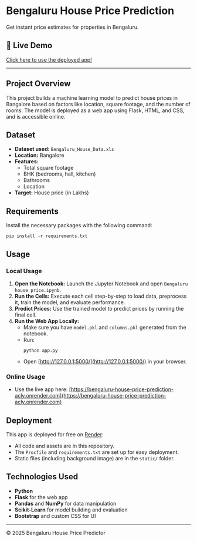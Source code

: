 # Bengaluru House Price Prediction

Get instant price estimates for properties in Bengaluru.

## 🚀 Live Demo
[Click here to use the deployed app!](https://bengaluru-house-price-prediction-acly.onrender.com)

---

## Project Overview

This project builds a machine learning model to predict house prices in Bangalore based on factors like location, square footage, and the number of rooms. The model is deployed as a web app using Flask, HTML, and CSS, and is accessible online.

## Dataset
- **Dataset used:** `Bengaluru_House_Data.xls`
- **Location:** Bangalore
- **Features:** 
  - Total square footage
  - BHK (bedrooms, hall, kitchen)
  - Bathrooms
  - Location
- **Target:** House price (in Lakhs)

## Requirements

Install the necessary packages with the following command:

```
pip install -r requirements.txt
```

## Usage

### Local Usage
1. **Open the Notebook:** Launch the Jupyter Notebook and open `Bengaluru house price.ipynb`.
2. **Run the Cells:** Execute each cell step-by-step to load data, preprocess it, train the model, and evaluate performance.
3. **Predict Prices:** Use the trained model to predict prices by running the final cell.
4. **Run the Web App Locally:**
   - Make sure you have `model.pkl` and `columns.pkl` generated from the notebook.
   - Run:
     ```
     python app.py
     ```
   - Open [http://127.0.0.1:5000/](http://127.0.0.1:5000/) in your browser.

### Online Usage
- Use the live app here: [https://bengaluru-house-price-prediction-acly.onrender.com](https://bengaluru-house-price-prediction-acly.onrender.com)

## Deployment

This app is deployed for free on [Render](https://render.com/):
- All code and assets are in this repository.
- The `Procfile` and `requirements.txt` are set up for easy deployment.
- Static files (including background image) are in the `static/` folder.

## Technologies Used
- **Python**
- **Flask** for the web app
- **Pandas** and **NumPy** for data manipulation
- **Scikit-Learn** for model building and evaluation
- **Bootstrap** and custom CSS for UI

---

© 2025 Bengaluru House Price Predictor
